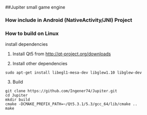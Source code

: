 ##Jupiter small game engine

### How include in Android (NativeActivity/JNI) Project

### How to build on Linux

install dependencies

1. Install Qt5 from http://qt-project.org/downloads

2. Install other dependencies
```
sudo apt-get install libegl1-mesa-dev libglew1.10 libglew-dev
```
3. Build
```
git clone https://github.com/Ingener74/Jupiter.git
cd Jupiter
mkdir build
cmake -DCMAKE_PREFIX_PATH=~/Qt5.3.1/5.3/gcc_64/lib/cmake ..
make
```